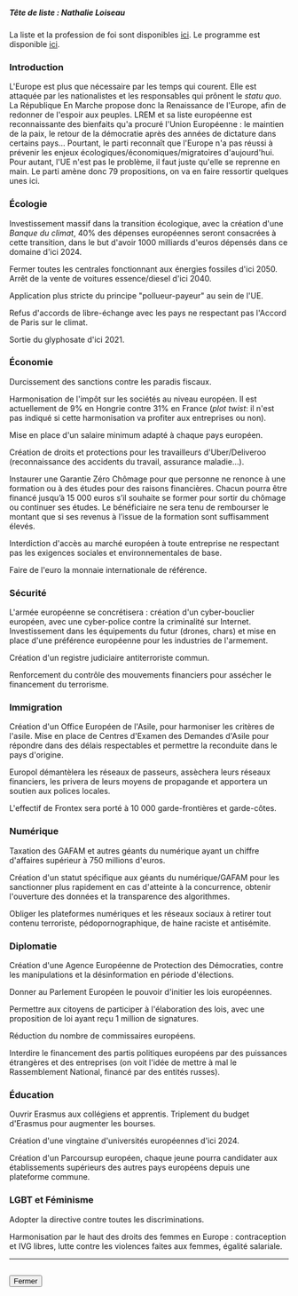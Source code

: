 ##### Tête de liste : Nathalie Loiseau

La liste et la profession de foi sont disponibles [ici](https://programme-candidats.interieur.gouv.fr/elections/1/listes/5). Le programme est disponible [ici](https://eu-renaissance.org/fr/notre-projet).

### Introduction

L'Europe est plus que nécessaire par les temps qui courent. Elle est attaquée par les nationalistes et les responsables qui prônent le *statu quo*. La République En Marche propose donc la Renaissance de l'Europe, afin de redonner de l'espoir aux peuples.
LREM et sa liste européenne est reconnaissante des bienfaits qu'a procuré l'Union Européenne : le maintien de la paix, le retour de la démocratie après des années de dictature dans certains pays…
Pourtant, le parti reconnaît que l'Europe n'a pas réussi à prévenir les enjeux écologiques/économiques/migratoires d'aujourd'hui. Pour autant, l'UE n'est pas le problème, il faut juste qu'elle se reprenne en main.
Le parti amène donc 79 propositions, on va en faire ressortir quelques unes ici.

### Écologie

Investissement massif dans la transition écologique, avec la création d'une *Banque du climat*, 40% des dépenses européennes seront consacrées à cette transition, dans le but d'avoir 1000 milliards d'euros dépensés dans ce domaine d'ici 2024.

Fermer toutes les centrales fonctionnant aux énergies fossiles d'ici 2050. Arrêt de la vente de voitures essence/diesel d'ici 2040.

Application plus stricte du principe "pollueur-payeur" au sein de l'UE.

Refus d'accords de libre-échange avec les pays ne respectant pas l'Accord de Paris sur le climat.

Sortie du glyphosate d'ici 2021.

### Économie

Durcissement des sanctions contre les paradis fiscaux.

Harmonisation de l'impôt sur les sociétés au niveau européen. Il est actuellement de 9% en Hongrie contre 31% en France (*plot twist*: il n'est pas indiqué si cette harmonisation va profiter aux entreprises ou non).

Mise en place d'un salaire minimum adapté à chaque pays européen.

Création de droits et protections pour les travailleurs d'Uber/Deliveroo (reconnaissance des accidents du travail, assurance maladie…).

Instaurer une Garantie Zéro Chômage pour que personne ne renonce à une formation ou à des études pour des raisons financières. Chacun pourra être financé jusqu’à 15 000 euros s’il souhaite se former pour sortir du chômage ou continuer ses études. Le bénéficiaire ne sera tenu de rembourser le montant que si ses revenus à l’issue de la formation sont suffisamment élevés.

Interdiction d'accès au marché européen à toute entreprise ne respectant pas les exigences sociales et environnementales de base.

Faire de l'euro la monnaie internationale de référence.

### Sécurité

L'armée européenne se concrétisera : création d'un cyber-bouclier européen, avec une cyber-police contre la criminalité sur Internet. Investissement dans les équipements du futur (drones, chars) et mise en place d'une préférence européenne pour les industries de l'armement.

Création d'un registre judiciaire antiterroriste commun.

Renforcement du contrôle des mouvements financiers pour assécher le financement du terrorisme.

### Immigration

Création d'un Office Européen de l'Asile, pour harmoniser les critères de l'asile. Mise en place de Centres d'Examen des Demandes d'Asile pour répondre dans des délais respectables et permettre la reconduite dans le pays d'origine.

Europol démantèlera les réseaux de passeurs, assèchera leurs réseaux financiers, les privera de leurs moyens de propagande et apportera un soutien aux polices locales.

L'effectif de Frontex sera porté à 10 000 garde-frontières et garde-côtes.

### Numérique

Taxation des GAFAM et autres géants du numérique ayant un chiffre d'affaires supérieur à 750 millions d'euros.

Création d'un statut spécifique aux géants du numérique/GAFAM pour les sanctionner plus rapidement en cas d'atteinte à la concurrence, obtenir l'ouverture des données et la transparence des algorithmes.

Obliger les plateformes numériques et les réseaux sociaux à retirer tout contenu terroriste, pédopornographique, de haine raciste et antisémite.

### Diplomatie

Création d'une Agence Européenne de Protection des Démocraties, contre les manipulations et la désinformation en période d'élections.

Donner au Parlement Européen le pouvoir d'initier les lois européennes.

Permettre aux citoyens de participer à l'élaboration des lois, avec une proposition de loi ayant reçu 1 million de signatures.

Réduction du nombre de commissaires européens.

Interdire le financement des partis politiques européens par des puissances étrangères et des entreprises (on voit l'idée de mettre à mal le Rassemblement National, financé par des entités russes).

### Éducation

Ouvrir Erasmus aux collégiens et apprentis. Triplement du budget d'Erasmus pour augmenter les bourses.

Création d'une vingtaine d'universités européennes d'ici 2024.

Création d'un Parcoursup européen, chaque jeune pourra candidater aux établissements supérieurs des autres pays européens depuis une plateforme commune.

### LGBT et Féminisme

Adopter la directive contre toutes les discriminations.

Harmonisation par le haut des droits des femmes en Europe : contraception et IVG libres, lutte contre les violences faites aux femmes, égalité salariale.

<hr>
<h2><button class="btn btn-default btn-sm" onclick="lremclose()">Fermer</button></h2>